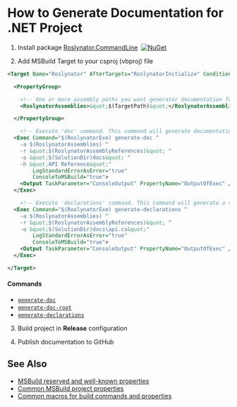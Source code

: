 
# How to Generate Documentation for .NET Project

1) Install package [Roslynator.CommandLine](http://www.nuget.org/packages/Roslynator.CommandLine/)&ensp;[![NuGet](https://img.shields.io/nuget/v/Roslynator.CommandLine.svg)](https://nuget.org/packages/Roslynator.CommandLine)

2) Add MSBuild Target to your csproj (vbproj) file

```xml
<Target Name="Roslynator" AfterTargets="RoslynatorInitialize" Condition=" '$(Configuration)' == 'Release'">

  <PropertyGroup>

    <!-- One or more assembly paths you want generator documentation for, for example: A.dll B.dll -->
    <RoslynatorAssemblies>&quot;$(TargetPath)&quot;</RoslynatorAssemblies>

  </PropertyGroup>

    <!-- Execute 'doc' command. This command will generate documentation files from specified assemblies -->
  <Exec Command="$(RoslynatorExe) generate-doc ^
    -a $(RoslynatorAssemblies) ^
    -r &quot;$(RoslynatorAssemblyReferences)&quot; ^
    -o &quot;$(SolutionDir)docs&quot; ^
    -h &quot;API Reference&quot;"
        LogStandardErrorAsError="true"
        ConsoleToMSBuild="true">
    <Output TaskParameter="ConsoleOutput" PropertyName="OutputOfExec" />
  </Exec>

    <!-- Execute 'declarations' command. This command will generate a single file that contains all declarations from specified assemblies -->
  <Exec Command="$(RoslynatorExe) generate-declarations ^
    -a $(RoslynatorAssemblies) ^
    -r &quot;$(RoslynatorAssemblyReferences)&quot; ^
    -o &quot;$(SolutionDir)docs\api.cs&quot;"
        LogStandardErrorAsError="true"
        ConsoleToMSBuild="true">
    <Output TaskParameter="ConsoleOutput" PropertyName="OutputOfExec" />
  </Exec>

</Target>
```

#### Commands

* [`generate-doc`](cli/generate-doc-command.md)
* [`generate-doc-root`](cli/generate-doc-root-command.md)
* [`generate-declarations`](cli/generate-declarations-command.md)

3) Build project in **Release** configuration

4) Publish documentation to GitHub

## See Also

* [MSBuild reserved and well-known properties](https://docs.microsoft.com/en-us/visualstudio/msbuild/msbuild-reserved-and-well-known-properties?view=vs-2017)
* [Common MSBuild project properties](https://docs.microsoft.com/en-us/visualstudio/msbuild/common-msbuild-project-properties?view=vs-2017)
* [Common macros for build commands and properties](https://docs.microsoft.com/en-us/cpp/ide/common-macros-for-build-commands-and-properties?view=vs-2017)
